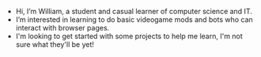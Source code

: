 - Hi, I’m William, a student and casual learner of computer science and IT.
- I’m interested in learning to do basic videogame mods and bots who can interact with browser pages.
- I'm looking to get started with some projects to help me learn, I'm not sure what they'll be yet!

<!---
wryab/wryab is a ✨ special ✨ repository because its `README.md` (this file) appears on your GitHub profile.
You can click the Preview link to take a look at your changes.
--->
